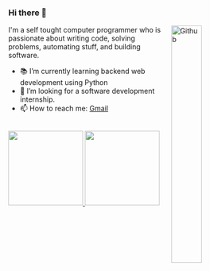 ### Hi there 👋

<img width="35%" align="right" alt="Github" src="https://user-images.githubusercontent.com/48678280/88862734-4903af80-d201-11ea-968b-9c939d88a37c.gif" />

I'm a self tought computer programmer who is passionate about writing code, solving problems, automating stuff, and building software.

- 📚 I’m currently learning  backend web development using Python
- 👯 I’m looking for a software development internship. 
- 📫 How to reach me: [Gmail](mailto:daredevil91138@gmail.com)

<br/>

<a href="https://github.com/xMrShadyx">
  <img height="150em" src="https://github-readme-stats.vercel.app/api?username=xMrShadyx&theme=buefy&show_icons=true" />
  <img height="150em" src="https://github-readme-stats.vercel.app/api/top-langs/?username=xMrShadyx&theme=buefy&layout=compact" />
</a>
<br/>
